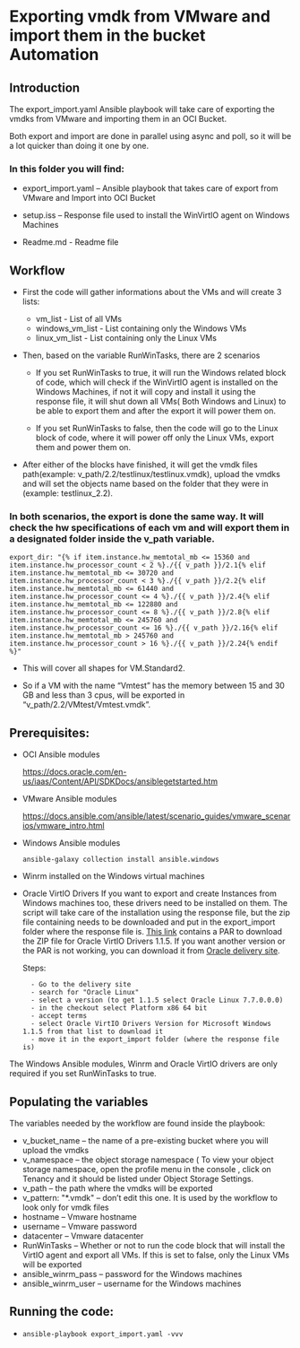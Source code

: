 # Exporting vmdk from VMware and import them in the bucket Automation

## Introduction

The export_import.yaml Ansible playbook will take care of exporting the vmdks from VMware and importing them in an OCI Bucket.

Both export and import are done in parallel using async and poll, so it will be a lot quicker than doing it one by one.

### In this folder you will find:

 - export_import.yaml – Ansible playbook that takes care of export from VMware and Import into OCI Bucket

 - setup.iss – Response file used to install the WinVirtIO agent on Windows Machines

 - Readme.md - Readme file


## Workflow

 - First the code will gather informations about the VMs and will create 3 lists:

     - vm_list - List of all VMs
     - windows_vm_list - List containing only the Windows VMs
     - linux_vm_list - List containing only the Linux VMs

 - Then, based on the variable RunWinTasks, there are 2 scenarios

     - If you set RunWinTasks to true, it will run the Windows related block of code, which will check if the WinVirtIO agent is installed on the Windows Machines, if not it will copy and install it using the response file, it will shut down all VMs( Both Windows and Linux) to be able to export them and after the export it will power them on.
    
     - If you set RunWinTasks to false, then the code will go to the Linux block of code, where it will power off only the Linux VMs, export them and power them on.
 
 
 - After either of the blocks have finished, it will get the vmdk files path(example: v_path/2.2/testlinux/testlinux.vmdk), upload the vmdks and will set the objects name based on the folder that they were in (example: testlinux_2.2).



###   In both scenarios, the export is done the same way. It will check the hw specifications of each vm and will export them in a designated folder inside the v_path variable.

`export_dir: "{% if item.instance.hw_memtotal_mb <= 15360 and item.instance.hw_processor_count < 2 %}./{{ v_path }}/2.1{% elif item.instance.hw_memtotal_mb <= 30720 and item.instance.hw_processor_count < 3 %}./{{ v_path }}/2.2{% elif item.instance.hw_memtotal_mb <= 61440 and item.instance.hw_processor_count <= 4 %}./{{ v_path }}/2.4{% elif item.instance.hw_memtotal_mb <= 122880 and item.instance.hw_processor_count <= 8 %}./{{ v_path }}/2.8{% elif item.instance.hw_memtotal_mb <= 245760 and item.instance.hw_processor_count <= 16 %}./{{ v_path }}/2.16{% elif item.instance.hw_memtotal_mb > 245760 and item.instance.hw_processor_count > 16 %}./{{ v_path }}/2.24{% endif %}"`

 - This will cover all shapes for VM.Standard2.

 - So if a VM with the name “Vmtest” has the memory between 15 and 30 GB and less than 3 cpus, will be exported in “v_path/2.2/VMtest/Vmtest.vmdk”.

## Prerequisites:
 - OCI Ansible modules

     https://docs.oracle.com/en-us/iaas/Content/API/SDKDocs/ansiblegetstarted.htm

 - VMware Ansible modules

     https://docs.ansible.com/ansible/latest/scenario_guides/vmware_scenarios/vmware_intro.html

 - Windows Ansible modules

     `ansible-galaxy collection install ansible.windows`

 - Winrm installed on the Windows virtual machines 

 - Oracle VirtIO Drivers
    If you want to export and create Instances from Windows machines too, these drivers need to be installed on them.
    The script will take care of the installation using the response file, but the zip file containing needs to be downloaded and put in the export_import folder where the response file is.
    [This link](https://objectstorage.eu-frankfurt-1.oraclecloud.com/p/UZ7AnzjdtVMWWqdzFn8w_z6DYKPWyxXKQtMZ8CumJ_6g[…]enatdpltintegration03/b/buck1/o/V984560-01.zip) contains a PAR to download the ZIP file for Oracle VirtIO Drivers 1.1.5.
    If you want another version or the PAR is not working, you can download it from [Oracle delivery site](https://edelivery.oracle.com/osdc/faces/SoftwareDelivery).
    
    Steps:

         - Go to the delivery site
         - search for "Oracle Linux"
         - select a version (to get 1.1.5 select Oracle Linux 7.7.0.0.0)
         - in the checkout select Platform x86 64 bit
         - accept terms
         - select Oracle VirtIO Drivers Version for Microsoft Windows 1.1.5 from that list to download it
         - move it in the export_import folder (where the response file is)



The Windows Ansible modules, Winrm and Oracle VirtIO drivers are only required if you set RunWinTasks to true.


## Populating the variables
The variables needed by the workflow are found inside the playbook:

 - v_bucket_name – the name of a pre-existing bucket where you will upload the vmdks
 - v_namespace – the object storage namespace ( To view your object storage namespace, open the profile menu in the console , click on Tenancy and it should be listed under Object Storage Settings.
 - v_path – the path where the vmdks will be exported
 - v_pattern: "*.vmdk" – don’t edit this one. It is used by the workflow to look only for vmdk files
 - hostname – Vmware hostname
 - username – Vmware password
 - datacenter – Vmware datacenter
 - RunWinTasks – Whether or not to run the code block that will install the VirtIO agent and export all VMs. If this is set to false, only the Linux VMs will be exported
 - ansible_winrm_pass – password for the Windows machines
 - ansible_winrm_user – username for the Windows machines

## Running the code:

 - `ansible-playbook export_import.yaml -vvv` 